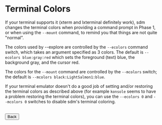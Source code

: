 # Terminal Colors

If your terminal supports it (xterm and lxterminal definitely work), sdm changes the terminal colors when providing a command prompt in Phase 1, or when using the `--mount` command, to remind you that things are not quite "normal".

The colors used by --explore are controlled by the `--ecolors` command switch, which takes an argument specified as 3 colors. The default is `--ecolors blue:gray:red` which sets the foreground (text) blue, the background gray, and the cursor red.

The colors for the `--mount` command are controlled by the `--mcolors` switch; the default is `--mcolors black:LightSalmon1:blue`.

If your terminal emulator doesn't do a good job of setting and/or restoring the terminal colors as described above (for example `konsole` seems to have a problem restoring the terminal colors), you can use the `--ecolors 0` and `--mcolors 0` switches to disable sdm's terminal coloring.

<br>
<form>
<input type="button" value="Back" onclick="history.back()">
</form>

